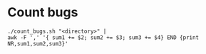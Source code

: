 
# Count bugs

```
./count_bugs.sh "<directory>" |
awk -F ',' '{ sum1 += $2; sum2 += $3; sum3 += $4} END {print NR,sum1,sum2,sum3}'
```
